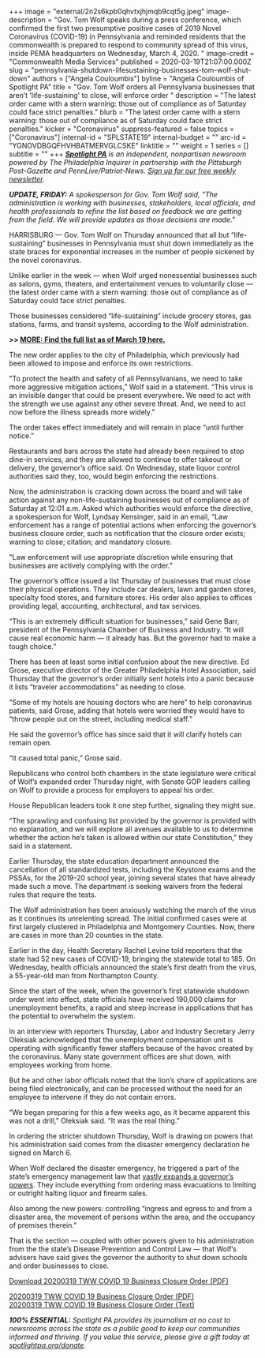 +++
image = "external/2n2s6kpb0qhvtxjhjmqb9cqt5g.jpeg"
image-description = "Gov. Tom Wolf speaks during a press conference, which confirmed the first two presumptive positive cases of 2019 Novel Coronavirus (COVID-19) in Pennsylvania and reminded residents that the commonwealth is prepared to respond to community spread of this virus, inside PEMA headquarters on Wednesday, March 4, 2020. "
image-credit = "Commonwealth Media Services"
published = 2020-03-19T21:07:00.000Z
slug = "pennsylvania-shutdown-lifesustaining-businesses-tom-wolf-shut-down"
authors = ["Angela Couloumbis"]
byline = "Angela Couloumbis of Spotlight PA"
title = "Gov. Tom Wolf orders all Pennsylvania businesses that aren’t 'life-sustaining' to close, will enforce order  "
description = "The latest order came with a stern warning: those out of compliance as of Saturday could face strict penalties."
blurb = "The latest order came with a stern warning: those out of compliance as of Saturday could face strict penalties."
kicker = "Coronavirus"
suppress-featured = false
topics = ["Coronavirus"]
internal-id = "SPLSTATE19"
internal-budget = ""
arc-id = "YGNOVDBGQFHVHBATMERVGLCSKE"
linktitle = ""
weight = 1
series = []
subtitle = ""
+++
***[Spotlight PA](https://www.spotlightpa.org/)** is an independent, nonpartisan newsroom powered by The Philadelphia Inquirer in partnership with the Pittsburgh Post-Gazette and PennLive/Patriot-News. [Sign up for our free weekly newsletter](https://www.spotlightpa.org/newsletters).*

***UPDATE, FRIDAY:** A spokesperson for Gov. Tom Wolf said, "The administration is working with businesses, stakeholders, local officials, and health professionals to refine the list based on feedback we are getting from the field. We will provide updates as those decisions are made."*

HARRISBURG — Gov. Tom Wolf on Thursday announced that all but “life-sustaining” businesses in Pennsylvania must shut down immediately as the state braces for exponential increases in the number of people sickened by the novel coronavirus.

Unlike earlier in the week — when Wolf urged nonessential businesses such as salons, gyms, theaters, and entertainment venues to voluntarily close — the latest order came with a stern warning: those out of compliance as of Saturday could face strict penalties.

Those businesses considered “life-sustaining” include grocery stores, gas stations, farms, and transit systems, according to the Wolf administration. 

**\>> [MORE: Find the full list as of March 19 here.](https://www.spotlightpa.org/news/2020/03/pennsylvania-coronavirus-life-sustaining-wolf-mandatory-shutdown-order-full-list/)**

[](https://www.spotlightpa.org/news/2020/03/pennsylvania-coronavirus-life-sustaining-wolf-mandatory-shutdown-order-full-list/)The new order applies to the city of Philadelphia, which previously had been allowed to impose and enforce its own restrictions.

"To protect the health and safety of all Pennsylvanians, we need to take more aggressive mitigation actions,” Wolf said in a statement. “This virus is an invisible danger that could be present everywhere. We need to act with the strength we use against any other severe threat. And, we need to act now before the illness spreads more widely.”

The order takes effect immediately and will remain in place “until further notice.”

Restaurants and bars across the state had already been required to stop dine-in services, and they are allowed to continue to offer takeout or delivery, the governor’s office said. On Wednesday, state liquor control authorities said they, too, would begin enforcing the restrictions.

Now, the administration is cracking down across the board and will take action against any non-life-sustaining businesses out of compliance as of Saturday at 12:01 a.m. Asked which authorities would enforce the directive, a spokesperson for Wolf, Lyndsay Kensinger, said in an email, “Law enforcement has a range of potential actions when enforcing the governor’s business closure order, such as notification that the closure order exists; warning to close; citation; and mandatory closure.

"Law enforcement will use appropriate discretion while ensuring that businesses are actively complying with the order.”

The governor’s office issued a list Thursday of businesses that must close their physical operations. They include car dealers, lawn and garden stores, specialty food stores, and furniture stores. His order also applies to offices providing legal, accounting, architectural, and tax services.

<script src="https://www.spotlightpa.org/embed.js" async></script><div data-spl-embed-version="1" data-spl-src="https://www.spotlightpa.org/embeds/donate/"></div>

“This is an extremely difficult situation for businesses,” said Gene Barr, president of the Pennsylvania Chamber of Business and Industry. “It will cause real economic harm — it already has. But the governor had to make a tough choice.”

There has been at least some initial confusion about the new directive. Ed Grose, executive director of the Greater Philadelphia Hotel Association, said Thursday that the governor’s order initially sent hotels into a panic because it lists “traveler accommodations” as needing to close.

“Some of my hotels are housing doctors who are here” to help coronavirus patients, said Grose, adding that hotels were worried they would have to “throw people out on the street, including medical staff.”

He said the governor’s office has since said that it will clarify hotels can remain open.

“It caused total panic,” Grose said.

Republicans who control both chambers in the state legislature were critical of Wolf’s expanded order Thursday night, with Senate GOP leaders calling on Wolf to provide a process for employers to appeal his order.

House Republican leaders took it one step further, signaling they might sue.

“The sprawling and confusing list provided by the governor is provided with no explanation, and we will explore all avenues available to us to determine whether the action he’s taken is allowed within our state Constitution," they said in a statement.

Earlier Thursday, the state education department announced the cancellation of all standardized tests, including the Keystone exams and the PSSAs, for the 2019-20 school year, joining several states that have already made such a move. The department is seeking waivers from the federal rules that require the tests.

The Wolf administration has been anxiously watching the march of the virus as it continues its unrelenting spread. The initial confirmed cases were at first largely clustered in Philadelphia and Montgomery Counties. Now, there are cases in more than 20 counties in the state.

Earlier in the day, Health Secretary Rachel Levine told reporters that the state had 52 new cases of COVID-19, bringing the statewide total to 185. On Wednesday, health officials announced the state’s first death from the virus, a 55-year-old man from Northampton County.

Since the start of the week, when the governor’s first statewide shutdown order went into effect, state officials have received 190,000 claims for unemployment benefits, a rapid and steep increase in applications that has the potential to overwhelm the system.

In an interview with reporters Thursday, Labor and Industry Secretary Jerry Oleksiak acknowledged that the unemployment compensation unit is operating with significantly fewer staffers because of the havoc created by the coronavirus. Many state government offices are shut down, with employees working from home.

But he and other labor officials noted that the lion’s share of applications are being filed electronically, and can be processed without the need for an employee to intervene if they do not contain errors.

“We began preparing for this a few weeks ago, as it became apparent this was not a drill," Oleksiak said. “It was the real thing.”

In ordering the stricter shutdown Thursday, Wolf is drawing on powers that his administration said comes from the disaster emergency declaration he signed on March 6.

When Wolf declared the disaster emergency, he triggered a part of the state’s emergency management law that [vastly expands a governor’s powers](https://www.spotlightpa.org/news/2020/03/coronavirus-tom-wolf-emergency-powers-pennsylvania/). They include everything from ordering mass evacuations to limiting or outright halting liquor and firearm sales.

Also among the new powers: controlling “ingress and egress to and from a disaster area, the movement of persons within the area, and the occupancy of premises therein.”

That is the section — coupled with other powers given to his administration from the the state’s Disease Prevention and Control Law — that Wolf’s advisers have said gives the governor the authority to shut down schools and order businesses to close.

<a href="https://assets.documentcloud.org/documents/6815337/20200319-TWW-COVID-19-Business-Closure-Order.pdf">Download 20200319 TWW COVID 19 Business Closure Order (PDF)</a>

<div id="DV-viewer-6815337-20200319-TWW-COVID-19-Business-Closure-Order" class="DC-embed DC-embed-document DV-container"></div> <script src="//assets.documentcloud.org/viewer/loader.js"></script> <script> DV.load("https://www.documentcloud.org/documents/6815337-20200319-TWW-COVID-19-Business-Closure-Order.js", { responsive: true, container: "#DV-viewer-6815337-20200319-TWW-COVID-19-Business-Closure-Order" }); </script> <noscript> <a href="https://assets.documentcloud.org/documents/6815337/20200319-TWW-COVID-19-Business-Closure-Order.pdf">20200319 TWW COVID 19 Business Closure Order (PDF)</a> <br /> <a href="https://assets.documentcloud.org/documents/6815337/20200319-TWW-COVID-19-Business-Closure-Order.txt">20200319 TWW COVID 19 Business Closure Order (Text)</a> </noscript>

***100% ESSENTIAL:** Spotlight PA provides its journalism at no cost to newsrooms across the state as a public good to keep our communities informed and thriving. If you value this service, please give a gift today at [spotlightpa.org/donate](https://www.spotlightpa.org/donate).*

<script src="https://www.spotlightpa.org/embed.js" async></script><div data-spl-embed-version="1" data-spl-src="https://www.spotlightpa.org/embeds/tips/?tip_text=Do%20you%20have%20a%20tip%20about%20%3Cb%3Ehow%20Pa.'s%20government%20is%20responding%20to%20the%20coronavirus%3C%2Fb%3E%3F%20Tell%20us."></div>